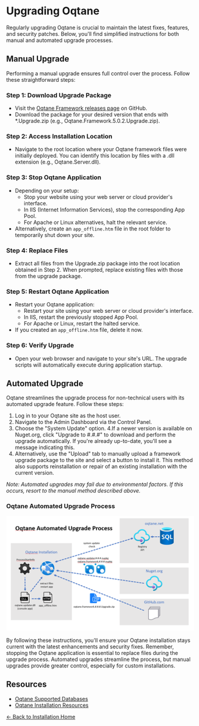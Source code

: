 # Upgrading Oqtane

Regularly upgrading Oqtane is crucial to maintain the latest fixes, features, and security patches. Below, you'll find simplified instructions for both manual and automated upgrade processes.

## Manual Upgrade

Performing a manual upgrade ensures full control over the process. Follow these straightforward steps:

### Step 1: Download Upgrade Package

- Visit the [Oqtane Framework releases page](https://github.com/oqtane/oqtane.framework/releases) on GitHub.
- Download the package for your desired version that ends with *.Upgrade.zip (e.g., Oqtane.Framework.5.0.2.Upgrade.zip).

### Step 2: Access Installation Location

- Navigate to the root location where your Oqtane framework files were initially deployed. You can identify this location by files with a .dll extension (e.g., Oqtane.Server.dll).

### Step 3: Stop Oqtane Application

- Depending on your setup:
  - Stop your website using your web server or cloud provider's interface.
  - In IIS (Internet Information Services), stop the corresponding App Pool.
  - For Apache or Linux alternatives, halt the relevant service.
- Alternatively, create an `app_offline.htm` file in the root folder to temporarily shut down your site.

### Step 4:  Replace Files

- Extract all files from the Upgrade.zip package into the root location obtained in Step 2. When prompted, replace existing files with those from the upgrade package.

### Step 5: Restart Oqtane Application

- Restart your Oqtane application:
  - Restart your site using your web server or cloud provider's interface.
  - In IIS, restart the previously stopped App Pool.
  - For Apache or Linux, restart the halted service.
- If you created an `app_offline.htm` file, delete it now.

### Step 6: Verify Upgrade

- Open your web browser and navigate to your site's URL. The upgrade scripts will automatically execute during application startup.

## Automated Upgrade

Oqtane streamlines the upgrade process for non-technical users with its automated upgrade feature. Follow these steps:

1. Log in to your Oqtane site as the host user.
2. Navigate to the Admin Dashboard via the Control Panel.
3. Choose the "System Update" option.
4.If a newer version is available on Nuget.org, click "Upgrade to #.#.#" to download and perform the upgrade automatically. If you're already up-to-date, you'll see a message indicating this.
5. Alternatively, use the "Upload" tab to manually upload a framework upgrade package to the site and select a button to install it. This method also supports reinstallation or repair of an existing installation with the current version.

_Note: Automated upgrades may fail due to environmental factors. If this occurs, resort to the manual method described above._

### Oqtane Automated Upgrade Process

![Oqtane Automated Upgrade Process](assets/oqtane-automated-upgrade-process.png)

By following these instructions, you'll ensure your Oqtane installation stays current with the latest enhancements and security fixes. Remember, stopping the Oqtane application is essential to replace files during the upgrade process. Automated upgrades streamline the process, but manual upgrades provide greater control, especially for custom installations.

## Resources

- [Oqtane Supported Databases](databases.md)
- [Oqtane Installation Resources](resources.md)

[← Back to Installation Home](index.md)

